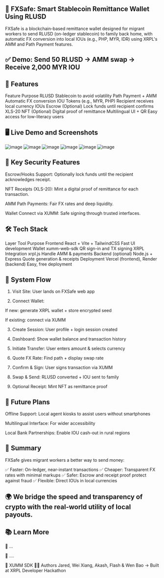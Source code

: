 ## 💸 FXSafe: Smart Stablecoin Remittance Wallet Using RLUSD
FXSafe is a blockchain-based remittance wallet designed for migrant workers to send RLUSD (on-ledger stablecoin) to family back home, with automatic FX conversion into local IOUs (e.g., PHP, MYR, IDR) using XRPL's AMM and Path Payment features.

## ✅ Demo: Send 50 RLUSD → AMM swap → Receive 2,000 MYR IOU

## 🚀 Features
Feature	Purpose
RLUSD	Stablecoin to avoid volatility
Path Payment + AMM	Automatic FX conversion
IOU Tokens (e.g., MYR, PHP)	Recipient receives local currency IOUs
Escrow (Optional)	Lock funds until recipient confirms
XLS-20 NFT (Optional)	Digital proof of remittance
Multilingual UI + QR	Easy access for low-literacy users

## 🖥️ Live Demo and Screenshots
![image](https://github.com/user-attachments/assets/0d92c115-c10c-4ce0-bf63-f0ad82bc0030)
![image](https://github.com/user-attachments/assets/ad136bc8-1d58-4ba7-b4fd-6454df793da8)
![image](https://github.com/user-attachments/assets/9ee5b48d-0a92-4ec7-8f49-4a3cf7a6e5d3)
![image](https://github.com/user-attachments/assets/f21376a5-4d61-46b1-b468-3e472cd5f3a2)
![image](https://github.com/user-attachments/assets/f5895822-8147-487d-b516-20636266f4f8)
![image](https://github.com/user-attachments/assets/c2ef5d35-ff97-45e6-917f-62235428a979)

## 🔐 Key Security Features
Escrow/Hooks Support: Optionally lock funds until the recipient acknowledges receipt.

NFT Receipts (XLS-20): Mint a digital proof of remittance for each transaction.

AMM Path Payments: Fair FX rates and deep liquidity.

Wallet Connect via XUMM: Safe signing through trusted interfaces.

## 🛠️ Tech Stack
Layer	Tool	Purpose
Frontend	React + Vite + TailwindCSS	Fast UI development
Wallet	xumm-web-sdk	QR sign-in and TX signing
XRPL Integration	xrpl.js	Handle AMM & payments
Backend (optional)	Node.js + Express	Quote generation & receipts
Deployment	Vercel (frontend), Render (backend)	Easy, free deployment

## 🧩 System Flow
1. Visit Site: User lands on FXSafe web app

2. Connect Wallet:

If new: generate XRPL wallet + store encrypted seed

If existing: connect via XUMM

3. Create Session: User profile + login session created

4. Dashboard: Show wallet balance and transaction history

5. Initiate Transfer: User enters amount & selects currency

6. Quote FX Rate: Find path + display swap rate

7. Confirm & Sign: User signs transaction via XUMM

8. Swap & Send: RLUSD converted + IOU sent to family

9. Optional Receipt: Mint NFT as remittance proof
    
## 🧠 Future Plans
Offline Support: Local agent kiosks to assist users without smartphones

Multilingual Interface: For wider accessibility

Local Bank Partnerships: Enable IOU cash-out in rural regions

## 🧾 Summary
FXSafe gives migrant workers a better way to send money:

✅ Faster: On-ledger, near-instant transactions
✅ Cheaper: Transparent FX rates with minimal markups
✅ Safer: Escrow and receipt proof protect against fraud
✅ Flexible: Direct IOUs in local currencies

## 🌍 We bridge the speed and transparency of crypto with the real-world utility of local payouts.

## 📚 Learn More
🔗 ...

🔧 ....

📱 XUMM SDK
🧑‍💻 Authors
Jared, Wei Xiang, Akash, Flash & Wen Bao
→ Built at XRPL Developer Hackathon

